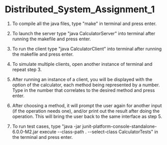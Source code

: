 # Distributed_System_Assignment_1

1. To compile all the java files, type "make" in terminal and press enter.

2. To launch the server type "java CalculatorServer" into terminal after running the makefile and press enter.

3. To run the client type "java CalculatorClient" into terminal after running the makefile and press enter.

4. To simulate multiple clients, open another instance of terminal and repeat step 3.

5. After running an instance of a client, you will be displayed with the option of the calculator,
   each method being represented by a number. Type in the number that correlates to the desired method and press enter.

6. After choosing a method, it will prompt the user again for another input (if the operation needs one), and/or print out
   the result after doing the operation. This will bring the user back to the same interface as step 5.

7. To run test cases, type "java -jar junit-platform-console-standalone-6.0.0-M2.jar execute --class-path . --select-class CalculatorTests" in the terminal and press enter.
